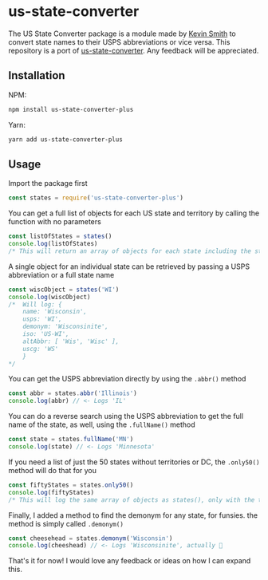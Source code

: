 # us-state-converter

The US State Converter package is a module made by [Kevin Smith](https://kevinsmith.dev) to convert state names to their USPS abbreviations or vice versa. This repository is a port of [us-state-converter](https://github.com/keveightysev/us-state-converter). Any feedback will be appreciated.

## Installation

NPM:

```bash
npm install us-state-converter-plus
```

Yarn:

```bash
yarn add us-state-converter-plus
```

## Usage

Import the package first

```JavaScript
const states = require('us-state-converter-plus')
```

You can get a full list of objects for each US state and territory by calling the function with no parameters

```JavaScript
const listOfStates = states()
console.log(listOfStates)
/* This will return an array of objects for each state including the state name, USPS, ISO, and USCG abbreviations, and the demonym for each state */
```

A single object for an individual state can be retrieved by passing a USPS abbreviation or a full state name

```JavaScript
const wiscObject = states('WI')
console.log(wiscObject)
/*  Will log: {
    name: 'Wisconsin',
    usps: 'WI',
    demonym: 'Wisconsinite',
    iso: 'US-WI',
    altAbbr: [ 'Wis', 'Wisc' ],
    uscg: 'WS'
    }
*/
```

You can get the USPS abbreviation directly by using the `.abbr()` method

```JavaScript
const abbr = states.abbr('Illinois')
console.log(abbr) // <- Logs 'IL'
```

You can do a reverse search using the USPS abbreviation to get the full name of the state, as well, using the `.fullName()` method

```JavaScript
const state = states.fullName('MN')
console.log(state) // <- Logs 'Minnesota'
```

If you need a list of just the 50 states without territories or DC, the `.only50()` method will do that for you

```JavaScript
const fiftyStates = states.only50()
console.log(fiftyStates)
/* This will log the same array of objects as states(), only with the territories and DC removed */
```

Finally, I added a method to find the demonym for any state, for funsies. the method is simply called `.demonym()`

```JavaScript
const cheesehead = states.demonym('Wisconsin')
console.log(cheeshead) // <- Logs 'Wisconsinite', actually 🧀
```

That's it for now! I would love any feedback or ideas on how I can expand this.

